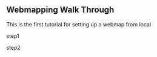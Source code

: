 ## Webmapping Walk Through
This is the first tutorial for setting up a webmap from local

step1

step2
